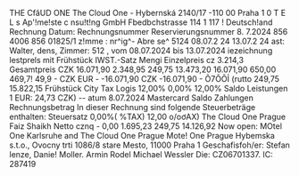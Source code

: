 THE CfâUD ONE The Cloud One - Hybernská 2140/17 -110 00 Praha 1 0 T E L s Ap'!me!ste c nsu!t!ng GmbH Fbedbchstrasse 114 1 117 ! Deutsch!and Rechnung Datum: Rechnungsnummer Reservierungsnummer 8. 7.2024 856 4006 856 01825/1 z!mme : nr^ig^- Abre se^ 5124 08.07.2 24 13.07.2 24 ast: Walter, dens, Zimmer: 512 , vom 08.07.2024 bis 13.07.2024 iezeichnung lestprels mit Frühstück IWST.-Satz Mengi Einzelpreis cz 3.214,3 Gesamtpreis CZK 16.071,90 2.348,95 249,75 13.473,20 16.071,90 650,00 469,7! 49,9 - CZK EUR - -16.071,90 CZK -16.071,90 - Õ7ÕÕỈ (rutto 249,75 15.822,15 Frühstück City Tax Logis 12,00% 0,00% 12,00% Saldo Leistungen 1 EUR: 24,73 CZK) -- atum 8.07.2024 Mastercard Saldo Zahlungen Rechnungsbetrag In dieser Rechnung sind folgende Steuerbeträge enthalten: Steuersatz 0,00%( %TAX) 12,00 o/oơAX) The Cloud One Prague Faiz Shaikh Netto cznq - 0,00 1.695,23 249,75 14.126,92 Now open: MOtel One Karlsruhe and The Cloud One Prague Mote! One Prague Hybemska s.t.o., Ovocny trti 1086/8 stare Mesto, 11000 Praha 1 Geschafisfoh/er: Stefan lenze, Danie! Moller. Armin Rodel Michael Wessler Die: CZ06701337. IC: 287419